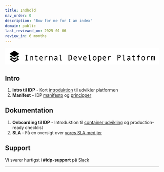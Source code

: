```yaml
---
title: Indhold
nav_order: 0
description: "Bow for me for I am index"
domain: public
last_reviewed_on: 2025-01-06
review_in: 6 months
---
```


<picture>
  <source media="(prefers-color-scheme: dark)" srcset="/assets/idp_dark.png">
  <img alt="Text changing depending on mode. Light: 'So light!' Dark: 'So dark!'" src="assets/idp_light.png">
</picture>

## **Intro**

1. **Intro til IDP** - Kort [introduktion](introduktion) til udvikler platformen
1. **Manifest** - IDP [manifesto](manifest) og [principper](principper) 


## **Dokumentation**
1. **Onboarding til IDP** - Introduktion til [container udvikling](https://docs.idp.jppol.dk/onboarding/fra-kode-til-deploy-p%C3%A5-30-minutter) og production-ready checklist
1. **SLA** - Få en oversigt over [vores SLA med jer ](https://jira-jppol.atlassian.net/wiki/spaces/IDP/folder/3680632849?atlOrigin=eyJpIjoiNzU2YjYxNjkzZWJiNDFlMjlkZDI5YTE4OWM0YjNlM2UiLCJwIjoiYyJ9)
   

## **Support**
Vi svarer hurtigst i **#idp-support** på [Slack](https://jppol-online.slack.com/archives/C3VL8FBM5)

----

[^1]: [It can take up to 10 minutes for changes to your site to publish after you push the changes to GitHub](https://docs.github.com/en/pages/setting-up-a-github-pages-site-with-jekyll/creating-a-github-pages-site-with-jekyll#creating-your-site).

[Just the Docs]: https://just-the-docs.github.io/just-the-docs/
[GitHub Pages]: https://docs.github.com/en/pages
[README]: https://github.com/just-the-docs/just-the-docs-template/blob/main/README.md
[Jekyll]: https://jekyllrb.com
[GitHub Pages / Actions workflow]: https://github.blog/changelog/2022-07-27-github-pages-custom-github-actions-workflows-beta/
[use this template]: https://github.com/just-the-docs/just-the-docs-template/generate



